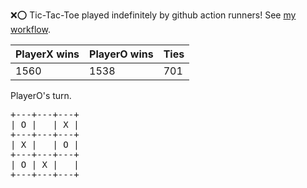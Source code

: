 :x::o: Tic-Tac-Toe played indefinitely by github action runners! See [my workflow](.github/workflows/play.yaml).

|PlayerX wins|PlayerO wins|Ties|
|-|-|-|
|1560|1538|701|

PlayerO's turn.

<pre>
+---+---+---+
| O |   | X |
+---+---+---+
| X |   | O |
+---+---+---+
| O | X |   |
+---+---+---+
</pre>